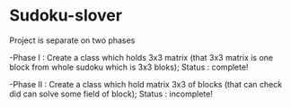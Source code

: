 # Sudoku-slover

Project is separate on two phases

-Phase I : Create a class which holds 3x3 matrix (that 3x3 matrix is one block from whole sudoku which is 3x3 bloks);
Status : complete!

-Phase II : Create a class which hold matrix 3x3 of blocks (that can check did can solve some field of block);
Status : incomplete!
